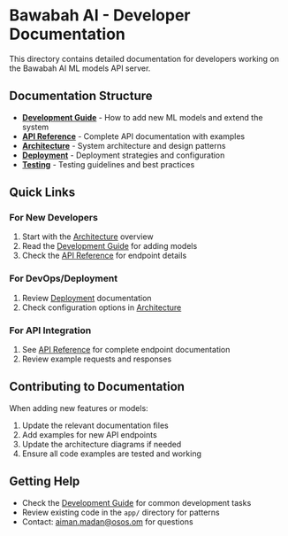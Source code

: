 # Bawabah AI - Developer Documentation

This directory contains detailed documentation for developers working on the Bawabah AI ML models API server.

## Documentation Structure

- **[Development Guide](development.md)** - How to add new ML models and extend the system
- **[API Reference](api.md)** - Complete API documentation with examples
- **[Architecture](architecture.md)** - System architecture and design patterns
- **[Deployment](deployment.md)** - Deployment strategies and configuration
- **[Testing](testing.md)** - Testing guidelines and best practices

## Quick Links

### For New Developers
1. Start with the [Architecture](architecture.md) overview
2. Read the [Development Guide](development.md) for adding models
3. Check the [API Reference](api.md) for endpoint details

### For DevOps/Deployment
1. Review [Deployment](deployment.md) documentation
2. Check configuration options in [Architecture](architecture.md)

### For API Integration
1. See [API Reference](api.md) for complete endpoint documentation
2. Review example requests and responses

## Contributing to Documentation

When adding new features or models:
1. Update the relevant documentation files
2. Add examples for new API endpoints
3. Update the architecture diagrams if needed
4. Ensure all code examples are tested and working

## Getting Help

- Check the [Development Guide](development.md) for common development tasks
- Review existing code in the `app/` directory for patterns
- Contact: aiman.madan@osos.om for questions
